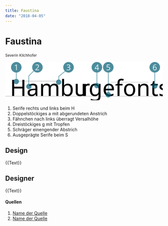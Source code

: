 ```yaml
---
title: Faustina
date: "2018-04-05"
---
```


# Faustina
<small>Severin Kilchhofer</small>

<div class="col1to12">

![Faustina](./faustina.svg)

</div>

1. Serife rechts und links beim H
2. Doppelstöckiges a mit abgerundeten Anstrich
3. Fähnchen nach links überragt Versalhöhe
4. Dreistöckiges g mit Tropfen
5. Schräger einengender Abstrich
6. Ausgeprägte Serife beim S


## Design
{{Text}}

## Designer
{{Text}}


#### Quellen
1. [Name der Quelle](http://...)
2. [Name der Quelle](http://...)
